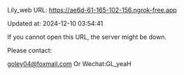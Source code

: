 Lily_web URL: https://ae6d-61-165-102-156.ngrok-free.app

Updated at: 2024-12-10 03:54:41

If you cannot open this URL, the server might be down.

Please contact: 

goley04@foxmail.com Or Wechat:GL_yeaH